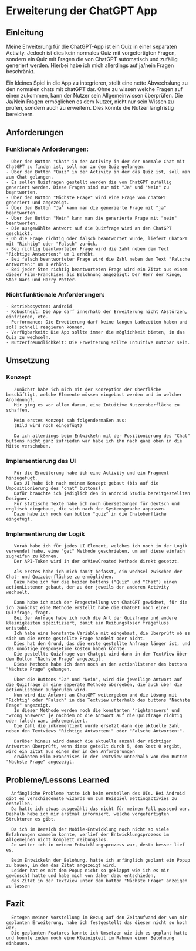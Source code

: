 # Erweiterung der ChatGPT App

## Einleitung
   Meine Erweiterung für die ChatGPT-App ist ein Quiz in einer separaten Activity. Jedoch ist dies kein normales Quiz mit vorgefertigten Fragen,
   sondern ein Quiz mit Fragen die von ChatGPT automatisch und zufällig generiert werden. Hierbei habe ich mich allerdings auf ja/nein Fragen beschränkt.

   Ein kleines Spiel in die App zu integrieren, stellt eine nette Abwechslung zu den normalen chats mit chatGPT dar. Ohne zu wissen welche Fragen auf einen zukommen,
   kann der Nutzer sein Allgemeinwissen überprüfen. Die Ja/Nein Fragen ermöglichen es dem Nutzer, nicht nur sein Wissen zu prüfen, sondern auch zu erweitern. 
   Dies könnte die Nutzer langfristig bereichern.
   
## Anforderungen

### Funktionale Anforderungen:
    - Über den Button "Chat" in der Activity in der der normale Chat mit ChatGPT zu finden ist, soll man zu dem Quiz gelangen.
    - Über den Button "Quiz" in der Activity in der das Quiz ist, soll man zum Chat gelangen.
    - Es sollen Quizfragen gestellt werden die von ChatGPT zufällig generiert werden. Diese Fragen sind nur mit "Ja" und "Nein" zu beantworten.
    - Über den Button "Nächste Frage" wird eine Frage von chatGPT generiert und angezeigt.
    - Über den Button "Ja" kann man die generierte Frage mit "ja" beantworten.
    - Über den Button "Nein" kann man die generierte Frage mit "nein" beantworten.
    - Die ausgewählte Antwort auf die Quizfrage wird an den ChatGPT geschickt.
    - Ob die Frage richtig oder falsch beantwortet wurde, liefert ChatGPT mit "Richtig" oder "Falsch" zurück.
    - Bei richtig beantworteter Frage wird die Zahl neben dem Text "Richtige Antworten:" um 1 erhöht.
    - Bei falsch beantworteter Frage wird die Zahl neben dem Text "Falsche Antworten:" um 1 erhöht.
    - Bei jeder 5ten richtig beantworteten Frage wird ein Zitat aus einem dieser Film-Franchises als Belohnung angezeigt: Der Herr der Ringe, Star Wars und Harry Potter.  

### Nicht funktionale Anforderungen:
    - Betriebssystem: Android 
    - Robustheit: Die App darf innerhalb der Erweiterung nicht Abstürzen, einfrieren, etc.
    - Performance: Die Erweiterung darf keine langen Ladezeiten haben und soll schnell reagieren können.
    - Verfügbarkeit: Die App sollte immer die möglichkeit bieten, in das Quiz zu wechseln.
    - Nutzerfreundlichkeit: Die Erweiterung sollte Intuitive nutzbar sein.

## Umsetzung
   
   ### Konzept
       Zunächst habe ich mich mit der Konzeption der Oberfläche beschäftigt, welche Elemente müssen eingebaut werden und in welcher Anordnung?.
       Mir ging es vor allem darum, eine Intuitive Nutzeroberfläche zu schaffen.

       Mein erstes Konzept sah folgendermaßen aus: 
       (Bild wird noch eingefügt)

       Da ich allerdings beim Entwickeln mit der Positionierung des "Chat" buttons nicht ganz zufrieden war habe ich ihn nach ganz oben in die Mitte verschoben.
       
   ### Implementierung des UI

       Für die Erweiterung habe ich eine Activity und ein Fragment hinzugefügt.
       Das UI habe ich nach meinem Konzept gebaut (bis auf die Umpositionierung des "chat" buttons).
       Dafür brauchte ich jediglich den in Android Studio bereitgestellten Designer. 
       Für statische Texte habe ich noch übersetzungen für deutsch und englisch eingebaut, die sich nach der Systemsprache anpassen.
       Dazu habe ich noch den button "quiz" in die Chatoberfläche eingefügt.
       
   ### Implementierung der Logik

       Vorab habe ich für jedes UI Element, welches ich noch in der Logik verwendet habe, eine "get" Methode geschrieben, um auf diese einfach zugreifen zu können.
       Der API-Token wird in der onViewCreated Methode direkt gesetzt.
       
       Als erstes habe ich mich damit befasst, ein wechsel zwischen der Chat- und Quizoberflächse zu ermöglichen.
       Dazu habe ich für die beiden buttons ("Quiz" und "Chat") einen actionListener gebaut, der zu der jeweils der anderen Activity wechselt.

       Dann habe ich mich der Fragestellung von ChatGPT gewidmet, für die ich zunächst eine Methode erstellt habe die ChatGPT nach einer Quizfrage, fragt.
       Bei der Anfrage habe ich noch die Art der Quizfrage und andere kleinigkeiten spezifiziert, damit ein Reibungsloser fragefluss entsteht.
       Ich habe eine konstante Variable mit eingebaut, die überprüft ob es sich um die erste gestellte Frage handelt oder nicht.
       Dies hat den Grund, das die erste gestellte Anfrage länger ist, und das unnötige responsetime kosten haben könnte.
       Die gestellte Quizfrage von Chatgpt wird dann in der TextView über dem Button "Nächste Frage" angezeigt.
       Diese Methode habe ich dann noch an den actionlistener des buttons "Nächste Frage" gehangen.

       Über die Buttons "Ja" und "Nein", wird die jeweilige Antwort auf die Quizfrage an eine seperate Methode übergeben, die auch über die actionlistener aufgerufen wird.
       Nun wird die Antwort an ChatGPT weitergeben und die Lösung mit "Richtig" oder "Falsch" in die Textview unterhalb des buttons "Nächste Frage" angezeigt.
       In dieser Methode werden noch die konstanten "rightanswers" und "wrong answers" je nachdem ob die Antwort auf die Quizfrage richtig oder falsch war, inkrementiert.
       Die Zahl die inkrementiert wurde ersetzt dann die aktuelle Zahl neben den Textviews "Richtige Antworten:" oder "Falsche Antworten:".

       Darüber hinaus wird danach die aktuelle anzahl der richtigen Antworten überprüft, wenn diese geteilt durch 5, den Rest 0 ergibt, wird ein Zitat aus einem der in den Anforderungen
       erwähnten Film-Franchises in der TextView unterhalb von dem Button "Nächste Frage" angezeigt.
       
       
      
   ## Probleme/Lessons Learned

      Anfängliche Probleme hatte ich beim erstellen des UIs. Bei Android gibt es verschiedenste wizards um zum Beispiel Settingactivies zu erstellen.
      Da hatte ich etwas ausgewählt das nicht für meinen Fall passend war. Deshalb habe ich mir erstmal informiert, welche vorgefertigten Strukturen es gibt.

      Da ich im Bereich der Mobile-Entwicklung noch nicht so viele Erfahrungen sammeln konnte, verlief der Entwicklungsprozess im Allgemeinen nicht komplett reibungslos.
      Je weiter ich in meinem Entwicklungsprozess war, desto besser lief es.

      Beim Entwickeln der Belohung, hatte ich anfänglich geplant ein Popup zu bauen, in dem das Zitat angezeigt wird.
      Leider hat es mit dem Popup nicht so geklappt wie ich es mir gewünscht hatte und habe mich von daher dazu entschieden,
      das Zitat in der TextView unter dem button "Nächste Frage" anzeigen zu lassen

   ## Fazit

      Entegen meiner Vorstellung im Bezug auf den Zeitaufwand der von mir geplanten Erweiterung, habe ich festgestellt das dieser nicht so hoch war.
      Die geplanten Features konnte ich Umsetzen wie ich es geplant hatte und konnte zudem noch eine Kleinigkeit im Rahmen einer Belohnung einbauen.
      
      
      
      



